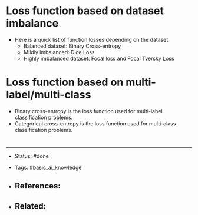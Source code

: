 # Loss function based on dataset imbalance
- Here is a quick list of function losses depending on the dataset:
	- Balanced dataset: Binary Cross-entropy
	- Mildly imbalanced: Dice Loss
	- Highly imbalanced dataset: Focal loss and Focal Tversky Loss

# Loss function based on multi-label/multi-class

- Binary cross-entropy is the loss function used for multi-label classification problems.
- Categorical cross-entropy is the loss function used for multi-class classification problems.

# 

---
- Status: #done

- Tags: #basic_ai_knowledge 

- References:
	- 

- Related:
	- 
